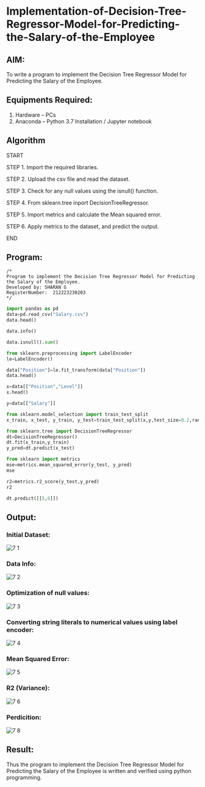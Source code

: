 # Implementation-of-Decision-Tree-Regressor-Model-for-Predicting-the-Salary-of-the-Employee

## AIM:
To write a program to implement the Decision Tree Regressor Model for Predicting the Salary of the Employee.

## Equipments Required:
1. Hardware – PCs
2. Anaconda – Python 3.7 Installation / Jupyter notebook

## Algorithm
START

STEP 1. Import the required libraries.

STEP 2. Upload the csv file and read the dataset.

STEP 3. Check for any null values using the isnull() function.

STEP 4. From sklearn.tree inport DecisionTreeRegressor.

STEP 5. Import metrics and calculate the Mean squared error.

STEP 6. Apply metrics to the dataset, and predict the output.

END
## Program:
```
/*
Program to implement the Decision Tree Regressor Model for Predicting the Salary of the Employee.
Developed by: SHARAN G
RegisterNumber:  212223230203
*/
```
```py
import pandas as pd
data=pd.read_csv("Salary.csv")
data.head()

data.info()

data.isnull().sum()

from sklearn.preprocessing import LabelEncoder
le=LabelEncoder()

data["Position"]=le.fit_transform(data["Position"])
data.head()

x=data[["Position","Level"]]
x.head()

y=data[["Salary"]]

from sklearn.model_selection import train_test_split
x_train, x_test, y_train, y_test=train_test_split(x,y,test_size=0.2,random_state=2)

from sklearn.tree import DecisionTreeRegressor
dt=DecisionTreeRegressor()
dt.fit(x_train,y_train)
y_pred=dt.predict(x_test)

from sklearn import metrics
mse=metrics.mean_squared_error(y_test, y_pred)
mse

r2=metrics.r2_score(y_test,y_pred)
r2

dt.predict([[5,6]])
```

## Output:
### Initial Dataset:
![7 1](https://github.com/Rajeshanbu/Implementation-of-Decision-Tree-Regressor-Model-for-Predicting-the-Salary-of-the-Employee/assets/118924713/33faca45-0c8f-49fd-905d-954838a675ce)

### Data Info:
![7 2](https://github.com/Rajeshanbu/Implementation-of-Decision-Tree-Regressor-Model-for-Predicting-the-Salary-of-the-Employee/assets/118924713/daed8dfd-55c0-4e58-bf3a-d62c3dfdffdd)

### Optimization of null values:
![7 3](https://github.com/Rajeshanbu/Implementation-of-Decision-Tree-Regressor-Model-for-Predicting-the-Salary-of-the-Employee/assets/118924713/005453a7-304b-48ee-8716-be3417e266c8)

### Converting string literals to numerical values using label encoder:
![7 4](https://github.com/Rajeshanbu/Implementation-of-Decision-Tree-Regressor-Model-for-Predicting-the-Salary-of-the-Employee/assets/118924713/49c1c499-bda8-47b6-b395-56bf36923a9d)

### Mean Squared Error:
![7 5](https://github.com/Rajeshanbu/Implementation-of-Decision-Tree-Regressor-Model-for-Predicting-the-Salary-of-the-Employee/assets/118924713/b36bf828-7382-4275-91d4-190ff0d2ed14)

### R2 (Variance):
![7 6](https://github.com/Rajeshanbu/Implementation-of-Decision-Tree-Regressor-Model-for-Predicting-the-Salary-of-the-Employee/assets/118924713/6b239db9-34f5-4051-8c48-cbed92f83de9)

### Perdicition:
![7 8](https://github.com/Rajeshanbu/Implementation-of-Decision-Tree-Regressor-Model-for-Predicting-the-Salary-of-the-Employee/assets/118924713/77e886b1-2968-4027-a2ce-6582665fa16a)


## Result:
Thus the program to implement the Decision Tree Regressor Model for Predicting the Salary of the Employee is written and verified using python programming.
